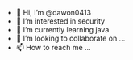 - 👋 Hi, I’m @dawon0413
- 👀 I’m interested in security
- 🌱 I’m currently learning java
- 💞️ I’m looking to collaborate on ...
- 📫 How to reach me ...

<!---
dawon0413/dawon0413 is a ✨ special ✨ repository because its `README.md` (this file) appears on your GitHub profile.
You can click the Preview link to take a look at your changes.
--->
